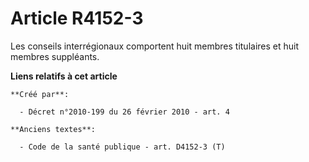# Article R4152-3

Les conseils interrégionaux comportent huit membres titulaires et huit membres suppléants.

**Liens relatifs à cet article**

	**Créé par**:

	  - Décret n°2010-199 du 26 février 2010 - art. 4

	**Anciens textes**:

	  - Code de la santé publique - art. D4152-3 (T)
